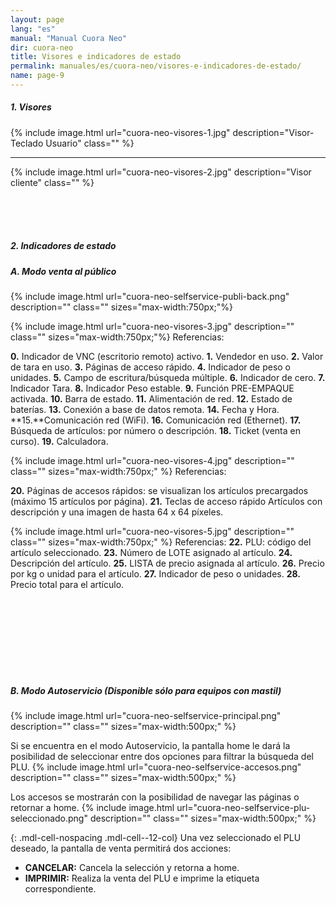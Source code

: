 ```yaml
---
layout: page
lang: "es"
manual: "Manual Cuora Neo"
dir: cuora-neo
title: Visores e indicadores de estado
permalink: manuales/es/cuora-neo/visores-e-indicadores-de-estado/
name: page-9
---
```

##### 1. Visores

{% include image.html url="cuora-neo-visores-1.jpg" description="Visor-Teclado Usuario" class="" %}


_ _ _

{% include image.html url="cuora-neo-visores-2.jpg" description="Visor cliente" class="" %}



<br>
<br>
<br>

##### 2. Indicadores de estado

##### A. Modo venta al público

{% include image.html url="cuora-neo-selfservice-publi-back.png" description="" class="" sizes="max-width:750px;"%}


{% include image.html url="cuora-neo-visores-3.jpg" description="" class="" sizes="max-width:750px;"%}
Referencias: 

**0.** Indicador de VNC (escritorio remoto) activo. **1.** Vendedor en uso. **2.** Valor de tara en uso. **3.** Páginas de acceso rápido. **4.** Indicador de peso o unidades. **5.** Campo de escritura/búsqueda múltiple. **6.** Indicador de cero. **7.** Indicador Tara. **8.** Indicador Peso estable. **9.** Función PRE-EMPAQUE activada. **10.** Barra de estado. **11.** Alimentación de red. **12.** Estado de baterías. **13.** Conexión a base de datos remota. **14.** Fecha y Hora. **15.**Comunicación red (WiFi). **16.** Comunicación red (Ethernet). **17.** Búsqueda de artículos: por número o descripción. **18.** Ticket (venta en curso). **19.** Calculadora.

{% include image.html url="cuora-neo-visores-4.jpg" description="" class="" sizes="max-width:750px;" %}
Referencias: 

**20.** Páginas de accesos rápidos: se visualizan los artículos precargados (máximo 15 artículos por página). **21.** Teclas de acceso rápido Artículos con descripción y una imagen de hasta 64 x 64 píxeles.

{% include image.html url="cuora-neo-visores-5.jpg" description="" class="" sizes="max-width:750px;" %}
Referencias: **22.** PLU: código del artículo seleccionado. **23.** Número de LOTE asignado al artículo. **24.** Descripción del artículo. **25.** LISTA de precio asignada al artículo. **26.** Precio por kg o unidad para el artículo. **27.** Indicador de peso o unidades. **28.** Precio total para el artículo.

<br>
<br>
<br>
<br>
<br>
<br>
<br>

##### B. Modo Autoservicio (Disponible sólo para equipos con mastil)

{% include image.html url="cuora-neo-selfservice-principal.png" description="" class="" sizes="max-width:500px;" %}

Si se encuentra en el modo Autoservicio, la pantalla home le dará la posibilidad de seleccionar entre dos opciones para filtrar la búsqueda del PLU.
{% include image.html url="cuora-neo-selfservice-accesos.png" description="" class="" sizes="max-width:500px;" %}

Los accesos se mostrarán con la posibilidad de navegar las páginas o retornar a home.
{% include image.html url="cuora-neo-selfservice-plu-seleccionado.png" description="" class="" sizes="max-width:500px;" %}

{: .mdl-cell-nospacing .mdl-cell--12-col}
Una vez seleccionado el PLU deseado, la pantalla de venta permitirá dos acciones:
- **CANCELAR:** Cancela la selección y retorna a home.
- **IMPRIMIR:** Realiza la venta del PLU e imprime la etiqueta correspondiente.
